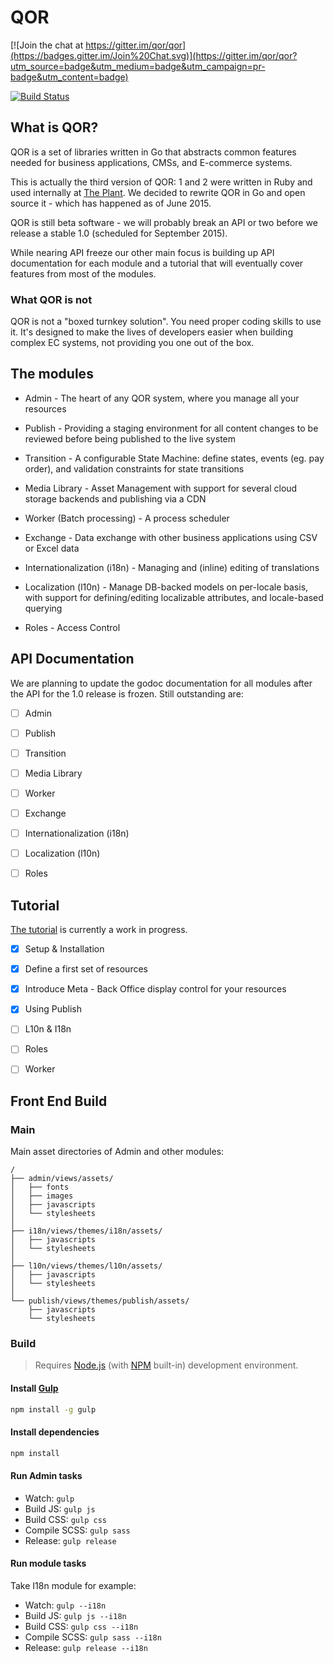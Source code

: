 # QOR

[![Join the chat at https://gitter.im/qor/qor](https://badges.gitter.im/Join%20Chat.svg)](https://gitter.im/qor/qor?utm_source=badge&utm_medium=badge&utm_campaign=pr-badge&utm_content=badge)

[![Build Status](https://semaphoreci.com/api/v1/projects/3a3db8d6-c6ac-46b8-9b34-453aabdced22/430434/badge.svg)](https://semaphoreci.com/theplant/qor)

## What is QOR?

QOR is a set of libraries written in Go that abstracts common features needed for business applications, CMSs, and E-commerce systems.

This is actually the third version of QOR: 1 and 2 were written in Ruby and used internally at [The Plant](https://theplant.jp).
We decided to rewrite QOR in Go and open source it - which has happened as of June 2015.

QOR is still beta software - we will probably break an API or two before we release a stable 1.0 (scheduled for September 2015).

While nearing API freeze our other main focus is building up API documentation for each module and a tutorial that will eventually cover features from most of the modules.

### What QOR is not

QOR is not a "boxed turnkey solution". You need proper coding skills to use it. It's designed to make the lives of developers easier when building complex EC systems, not providing you one out of the box.

## The modules

* Admin - The heart of any QOR system, where you manage all your resources

* Publish - Providing a staging environment for all content changes to be reviewed before being published to the live system

* Transition - A configurable State Machine: define states, events (eg. pay order), and validation constraints for state transitions

* Media Library - Asset Management with support for several cloud storage backends and publishing via a CDN

* Worker (Batch processing) - A process scheduler

* Exchange - Data exchange with other business applications using CSV or Excel data

* Internationalization (i18n) - Managing and (inline) editing of translations

* Localization (l10n) - Manage DB-backed models on per-locale basis, with support for defining/editing localizable attributes, and locale-based querying

* Roles - Access Control


## API Documentation

We are planning to update the godoc documentation for all modules after the API for the 1.0 release is frozen. Still outstanding are:

* [ ] Admin
* [ ] Publish
* [ ] Transition
* [ ] Media Library
* [ ] Worker
* [ ] Exchange
* [ ] Internationalization (i18n)
* [ ] Localization (l10n)
* [ ] Roles


## Tutorial

[The tutorial](https://github.com/qor/qor/tree/docs_and_tutorial/example/tutorial/bookstore) is currently a work in progress.

* [x] Setup & Installation
* [x] Define a first set of resources
* [x] Introduce Meta - Back Office display control for your resources
* [x] Using Publish
* [ ] L10n & I18n
* [ ] Roles
* [ ] Worker


## Front End Build

### Main

Main asset directories of Admin and other modules:

```
/
├── admin/views/assets/
│   ├── fonts
│   ├── images
│   ├── javascripts
│   └── stylesheets
│
├── i18n/views/themes/i18n/assets/
│   ├── javascripts
│   └── stylesheets
│
├── l10n/views/themes/l10n/assets/
│   ├── javascripts
│   └── stylesheets
│
└── publish/views/themes/publish/assets/
    ├── javascripts
    └── stylesheets
```


### Build

> Requires [Node.js](https://nodejs.org/) (with [NPM](https://www.npmjs.com/) built-in) development environment.


#### Install [Gulp](http://gulpjs.com/)

```bash
npm install -g gulp
```

#### Install dependencies

```bash
npm install
```

#### Run Admin tasks

- Watch: `gulp`
- Build JS: `gulp js`
- Build CSS: `gulp css`
- Compile SCSS: `gulp sass`
- Release: `gulp release`


#### Run module tasks

Take I18n module for example:

- Watch: `gulp --i18n`
- Build JS: `gulp js --i18n`
- Build CSS: `gulp css --i18n`
- Compile SCSS: `gulp sass --i18n`
- Release: `gulp release --i18n`
